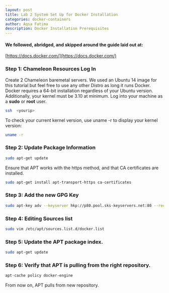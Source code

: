```yaml
---
layout: post
title: Lab 2 System Set Up for Docker Installation
categories: docker-containers
author: Aqsa Fatima
description: Docker Installation Prerequisites
---
```

#### We followed, abridged, and skipped around the guide laid out at: 
[https://docs.docker.com/](https://docs.docker.com/)
 
### Step 1: Chameleon Resources Log In
Create 2 Chameleon baremetal servers. We used an Ubuntu 14 image for this tutorial but feel free to use any other Distro as long it runs Docker. 
Docker requires a 64-bit installation regardless of your Ubuntu version. Additionally, your kernel must be 3.10 at minimum.
Log into your machine as a **sudo** or **root** user. 
```sh
ssh  <yourip>
```
To check your current kernel version, use uname -r to display your kernel version:
```sh
uname -r
```
### Step 2: Update Package Information
```sh
sudo apt-get update
```
Ensure that APT works with the https method, and that CA certificates are installed.
```sh
sudo apt-get install apt-transport-https ca-certificates
```

### Step 3: Add the new GPG Key
```sh
sudo apt-key adv --keyserver hkp://p80.pool.sks-keyservers.net:80 --recv-keys 58118E89F3A912897C070ADBF76221572C52609D
```

### Step 4: Editing Sources list
```sh
sudo vim /etc/apt/sources.list.d/docker.list 
```

### Step 5: Update the **APT** package index.
```sh
sudo apt-get update
```

### Step 6: Verify that APT is pulling from the right repository.
```sh
apt-cache policy docker-engine
```
From now on, APT pulls from new repository.









